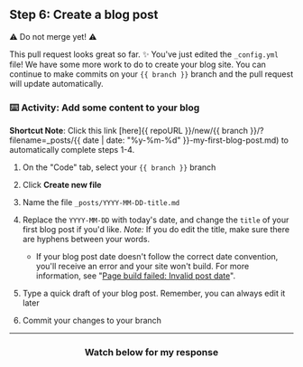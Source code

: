 ## Step 6: Create a blog post

:warning: Do not merge yet! :warning:

This pull request looks great so far. :sparkles: You've just edited the `_config.yml` file! We have some more work to do to create your blog site. You can continue to make commits on your `{{ branch }}` branch and the pull request will update automatically.

### :keyboard: Activity: Add some content to your blog

**Shortcut Note**: Click this link [here]{{ repoURL }}/new/{{ branch }}/?filename=_posts/{{ date | date: "%y-%m-%d" }}-my-first-blog-post.md) to automatically complete steps 1-4.

1. On the "Code" tab, select your `{{ branch }}` branch
1. Click **Create new file**
1. Name the file `_posts/YYYY-MM-DD-title.md`
1. Replace the `YYYY-MM-DD` with today's date, and change the `title` of your first blog post if you'd like. _Note:_ If you do edit the title, make sure there are hyphens between your words.

   - If your blog post date doesn't follow the correct date convention, you'll receive an error and your site won't build. For more information, see "[Page build failed: Invalid post date](https://help.github.com/articles/page-build-failed-invalid-post-date/)".

1. Type a quick draft of your blog post. Remember, you can always edit it later
1. Commit your changes to your branch

<hr>
<h3 align="center">Watch below for my response</h3>
